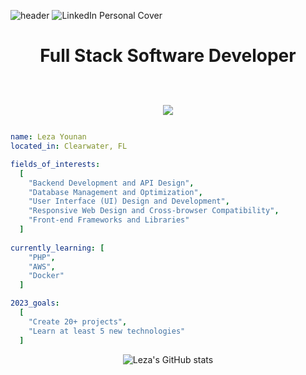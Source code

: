 ![header](https://capsule-render.vercel.app/api?type=waving&color=gradient&customColorList=0,2,2,5,20&height=100&text=Hello%20World&section=header&fontSize=40)
![LinkedIn Personal Cover](https://github.com/ItsLezaY/ItsLezaY/assets/140553267/d2427638-0c41-4f86-a262-ab382a3b71ba)

<h1 align="center">Full Stack Software Developer  <br />
  <br>
<p align="center">
  <a href="https://skillicons.dev">
    <img src="https://skillicons.dev/icons?i=py,js,ts,html,css,figma,bootstrap,materialui,react,vite,flask,webpack,git,nodejs,postgres,mysql,sqlite,firebase&perline=9" />
  </a>
</p>
</h1>

```yaml
name: Leza Younan
located_in: Clearwater, FL

fields_of_interests:
  [
    "Backend Development and API Design",
    "Database Management and Optimization",
    "User Interface (UI) Design and Development",
    "Responsive Web Design and Cross-browser Compatibility",
    "Front-end Frameworks and Libraries"
  ]
  
currently_learning: [
    "PHP",
    "AWS",
    "Docker"
  ]

2023_goals:
  [
    "Create 20+ projects",
    "Learn at least 5 new technologies"
  ]
```


<p align="center">
  <img src="https://github-readme-stats.vercel.app/api?username=itslezay&show_icons=true&theme=ocean_dark" alt="Leza's GitHub stats">
</p>


